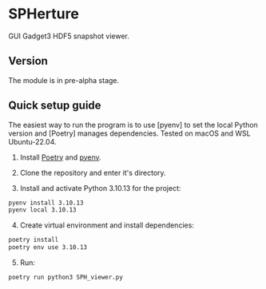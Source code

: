 # SPHerture
 GUI Gadget3 HDF5 snapshot viewer.

## Version

The module is in pre-alpha stage.

## Quick setup guide

The easiest way to run the program is to use [pyenv] to set the local Python version and [Poetry] manages dependencies. Tested on macOS and WSL Ubuntu-22.04.

1. Install [Poetry](https://python-poetry.org/) and [pyenv](https://github.com/pyenv/pyenv).

2. Clone the repository and enter it's directory.

3. Install and activate Python 3.10.13 for the project:

```bash
pyenv install 3.10.13
pyenv local 3.10.13
```

4. Create virtual environment and install dependencies:

```bash
poetry install
poetry env use 3.10.13
```

5. Run:

```bash
poetry run python3 SPH_viewer.py
```
